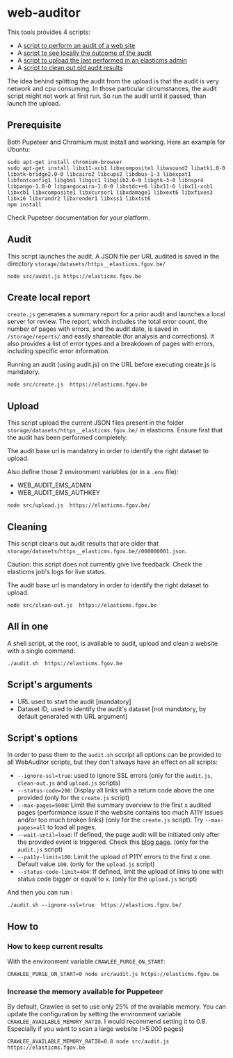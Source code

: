 # web-auditor

This tools provides 4 scripts:
 * A [script to perform an audit of a web site](#audit)
 * A [script to see locally the outcome of the audit](#create-local-report)
 * A [script to upload the last performed in an elasticms admin](#upload)
 * A [script to clean out old audit results](#cleaning)

The idea behind splitting the audit from the upload is that the audit is very network and cpu consuming.
In those particular circumstances, the audit script might not work at first run. So run the audit until it passed, than launch the upload.

## Prerequisite

Both Pupeteer and Chromium must install and working. Here an example for Ubuntu:  

```shell
sudo apt-get install chromium-browser
sudo apt-get install libx11-xcb1 libxcomposite1 libasound2 libatk1.0-0 libatk-bridge2.0-0 libcairo2 libcups2 libdbus-1-3 libexpat1 libfontconfig1 libgbm1 libgcc1 libglib2.0-0 libgtk-3-0 libnspr4 libpango-1.0-0 libpangocairo-1.0-0 libstdc++6 libx11-6 libx11-xcb1 libxcb1 libxcomposite1 libxcursor1 libxdamage1 libxext6 libxfixes3 libxi6 libxrandr2 libxrender1 libxss1 libxtst6
npm install
```
Check Pupeteer documentation for your platform.

## Audit

This script launches the audit. A JSON file per URL audited is saved in the directory `storage/datasets/https__elasticms.fgov.be/`


```shell
node src/audit.js https://elasticms.fgov.be
```

## Create local report

`create.js` generates a summary report for a prior audit and launches a local server for review. The report, which includes the total error count, the number of pages with errors, and the audit date, is saved in `/storage/reports/` and easily shareable (for analysis and corrections). It also provides a list of error types and a breakdown of pages with errors, including specific error information.

Running an audit (using audit.js) on the URL before executing create.js is mandatory.

```shell
node src/create.js  https://elasticms.fgov.be
```

## Upload

This script upload the current JSON files present in the folder `storage/datasets/https__elasticms.fgov.be/` in elasticms.
Ensure first that the audit has been performed completely.

The audit base url is mandatory in order to identify the right dataset to upload.

Also define those 2 environment variables (or in a `.env` file):
 * WEB_AUDIT_EMS_ADMIN
 * WEB_AUDIT_EMS_AUTHKEY

```shell
node src/upload.js  https://elasticms.fgov.be/
```

## Cleaning

This script cleans out audit results that are older that `storage/datasets/https__elasticms.fgov.be//000000001.json`. 

Caution: this script does not currently give live feedback. Check the elasticms job's logs for live status.

The audit base url is mandatory in order to identify the right dataset to upload.

```shell
node src/clean-out.js  https://elasticms.fgov.be
```

## All in one

A shell script, at the root, is available to audit, upload and clean a website with a single command:

```shell
./audit.sh  https://elasticms.fgov.be
```

## Script's arguments

 * URL used to start the audit [mandatory]
 * Dataset ID, used to identify the audit's dataset [not mandatory, by default generated with URL argument] 


## Script's options

In order to pass them to the `audit.sh` sccript all options can be provided to all WebAuditor scripts, but they don't always have an effect on all scripts: 

 * `--ignore-ssl=true`: used to ignore SSL errors (only for the `audit.js`, `clean-out.js` and `upload.js` scripts)
 * `--status-code=200`: Display all links with a return code above the one provided (only for the `create.js` script)
 * `--max-pages=5000`: Limit the summary overview to the first x audited pages (performance issue if the website contains too much A11Y issues and/or too much broken links) (only for the `create.js` script). Try `--max-pages=all` to load all pages.
 * `--wait-until=load`: If defined, the page audit will be initiated only after the provided event is triggered. Check this [blog page](https://cloudlayer.io/blog/puppeteer-waituntil-options/). (only for the `audit.js` script)
 * `--pa11y-limit=100`: Limit the upload of P11Y errors to the first x one. Default value `100`. (only for the `upload.js` script)
 * `--status-code-limit=404`: If defined, limit the upload of links to one with status code bigger or equal to x. (only for the `upload.js` script)

And then you can run :
````shell
./audit.sh --ignore-ssl=true  https://elasticms.fgov.be/
````

## How to

### How to keep current results

With the environment variable `CRAWLEE_PURGE_ON_START`:

```shell
CRAWLEE_PURGE_ON_START=0 node src/audit.js https://elasticms.fgov.be
```

### Increase the memory available for Puppeteer

By default, Crawlee is set to use only 25% of the available memory. You can update the configuration by setting the environment variable `CRAWLEE_AVAILABLE_MEMORY_RATIO`. I would recommend setting it to 0.8. Especially if you want to scan a large website (>5.000 pages)

```shell
CRAWLEE_AVAILABLE_MEMORY_RATIO=0.8 node src/audit.js https://elasticms.fgov.be
```

